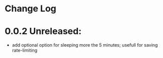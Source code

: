 # Change Log

# 0.0.2 Unreleased:

- add optional option for sleeping more the 5 minutes;
  usefull for saving rate-limiting
